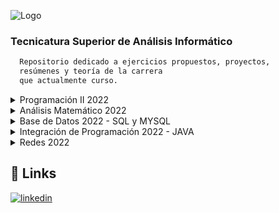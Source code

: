 
![Logo](http://irso.edu.ar/wp-content/uploads/2015/11/logo_normal.png)

### Tecnicatura Superior de Análisis Informático


```bash
  Repositorio dedicado a ejercicios propuestos, proyectos, 
  resúmenes y teoría de la carrera
  que actualmente curso.
```
<details>
  <summary>Programación II 2022</summary>
  
  - [Contenido](https://github.com/JhoannaCRossi/IRSO/tree/master/programacion2)
      - Clase 2: [Ciclos, Ejercicios Propuestos](https://github.com/JhoannaCRossi/IRSO/blob/master/programacion2/Clase2/EjerciciosPropuestosClase2.txt)
</details>
<details>
  <summary>Análisis Matemático 2022</summary>
  
  - [Contenido](https://github.com/JhoannaCRossi/IRSO/tree/master/analisis_matematico)
      - Clase 1: [Ejes Coordenadas, Ejercicios Propuestos](https://github.com/JhoannaCRossi/IRSO/tree/master/analisis_matematico/Unidad1-Modelizacion)
</details>
<details>
  <summary>Base de Datos 2022 - SQL y MYSQL</summary>
  
  - [Contenido](https://github.com/JhoannaCRossi/IRSO/tree/master/base_de_datos)
      - Clase 1: [Base de Datos, DBMS, SQL Ejercicios Propuestos](https://github.com/JhoannaCRossi/IRSO/blob/master/base_de_datos/clase1/clase1.txt)
      - Clase 2: [Modelo de Datos Relacional](https://github.com/JhoannaCRossi/IRSO/blob/master/base_de_datos/clase2/clase2.txt)
      - Clase 3: [Diagrama Entidad Relación](https://github.com/JhoannaCRossi/IRSO/blob/master/base_de_datos/clase3/Clase3.txt)
      - Clase 4: [Condicionalidad](https://github.com/JhoannaCRossi/IRSO/blob/master/base_de_datos/clase4/Clase4.txt)
      - Clase 5: [Objeto Asociativo](https://github.com/JhoannaCRossi/IRSO/blob/master/base_de_datos/clase5/Clase5.txt)
      - Clase 6: [Diccionario de Datos](https://github.com/JhoannaCRossi/IRSO/blob/master/base_de_datos/clase6/Clase6.txt)
      - Clase 7: [Ejercicios Propuestos](https://github.com/JhoannaCRossi/IRSO/tree/master/base_de_datos/clase7)
      - Clase 8: [Ejercicios Propuestos2](https://github.com/JhoannaCRossi/IRSO/tree/master/base_de_datos/clase8)</details>
</details>
<details>
  <summary>Integración de Programación 2022 - JAVA</summary>
  
  - [Contenido](https://github.com/JhoannaCRossi/IRSO/tree/master/integracion_de_programacion)
      - Clase 1: [Presentación, Infografía, Teoría Java](https://github.com/JhoannaCRossi/IRSO/tree/master/integracion_de_programacion/ClassFirst/resumeClass1.txt)
      - Clase 2: [Repaso de Estructuras Ciclicas, Operadores, Conceptos Básicos](https://github.com/JhoannaCRossi/IRSO/blob/master/integracion_de_programacion/ClassSecond/resumeClass2.txt)
      - Clase 3: [Ejercicios Propuestos de Estructuras Ciclicas](https://github.com/JhoannaCRossi/IRSO/tree/master/integracion_de_programacion/ClassThree/src)
         - [Práctica 1](https://github.com/JhoannaCRossi/IRSO/tree/master/integracion_de_programacion/ClassThree/src/practice1)
         - [Práctica 2](https://github.com/JhoannaCRossi/IRSO/tree/master/integracion_de_programacion/ClassThree/src/practice2) 
         - [Práctica 3](https://github.com/JhoannaCRossi/IRSO/tree/master/integracion_de_programacion/ClassThree/src/practice3)
      - Clase 4: [Ejercicios Propuestos con Ingreso de Datos por Teclado, Condicionales, Ciclos...](https://github.com/JhoannaCRossi/IRSO/tree/master/integracion_de_programacion/ClassFour/src)
         - [Práctica 1](https://github.com/JhoannaCRossi/IRSO/tree/master/integracion_de_programacion/ClassFour/src/practice1)
         - [Práctica 2](https://github.com/JhoannaCRossi/IRSO/tree/master/integracion_de_programacion/ClassFour/src/practice2) 
      - Clase 5: [POO](https://github.com/JhoannaCRossi/IRSO/blob/master/integracion_de_programacion/ClassFifth/ClassFifthTheoretical.txt)
      - Clase 6: [Vectores y Matrices](https://github.com/JhoannaCRossi/IRSO/blob/master/integracion_de_programacion/ClassSixth)
      - Clase 7: [Ejercicios Vectores y Matrices](https://github.com/JhoannaCRossi/IRSO/blob/master/integracion_de_programacion/ClassSeventh)
         - [Práctica 1](https://github.com/JhoannaCRossi/IRSO/tree/master/integracion_de_programacion/ClassSeventh/src/practice1)
         - [Práctica 2](https://github.com/JhoannaCRossi/IRSO/tree/master/integracion_de_programacion/ClassSeventh/src/practice2) 
         - [Práctica 3](https://github.com/JhoannaCRossi/IRSO/tree/master/integracion_de_programacion/ClassSeventh/src/practice3)
         - [Práctica 4](https://github.com/JhoannaCRossi/IRSO/tree/master/integracion_de_programacion/ClassSeventh/src/practice4)
         - [Práctica 5](https://github.com/JhoannaCRossi/IRSO/tree/master/integracion_de_programacion/ClassSeventh/src/practice5)
         - [Práctica 6](https://github.com/JhoannaCRossi/IRSO/tree/master/integracion_de_programacion/ClassSeventh/src/practice6)
      - Calculadora: [Propuesta, hecha con POO](https://github.com/JhoannaCRossi/IRSO/tree/master/integracion_de_programacion/Calculator
)
      - Clase 8: [Ejercicios2 Vectores y Matrices](https://github.com/JhoannaCRossi/IRSO/tree/master/integracion_de_programacion/ClassEighth)
         - [Práctica 1](https://github.com/JhoannaCRossi/IRSO/tree/master/integracion_de_programacion/ClassEighth/src/practice1)
         - [Práctica 2](https://github.com/JhoannaCRossi/IRSO/tree/master/integracion_de_programacion/ClassEighth/src/practice2) 
         - [Práctica 3](https://github.com/JhoannaCRossi/IRSO/tree/master/integracion_de_programacion/ClassEighth/src/practice3)
         - [Práctica 4](https://github.com/JhoannaCRossi/IRSO/tree/master/integracion_de_programacion/ClassEighth/src/practice4)
      - Clase 9: [Clases, Atributos, Estructuras, Métodos](https://github.com/JhoannaCRossi/IRSO/tree/master/integracion_de_programacion/ClassNinth)
      - Clase 10: [Herencia y Polimorfismo](https://github.com/JhoannaCRossi/IRSO/tree/master/integracion_de_programacion/ClassTenth
)
      - Clase 11: [Ejercicios Repaso](https://github.com/JhoannaCRossi/IRSO/tree/master/integracion_de_programacion/ClassEleventh)
         - [Práctica 1](https://github.com/JhoannaCRossi/IRSO/tree/master/integracion_de_programacion/ClassEleventh/src/practice1)
         - [Práctica 2](https://github.com/JhoannaCRossi/IRSO/tree/master/integracion_de_programacion/ClassEleventh/src/practice2) 
         - [Práctica 3](https://github.com/JhoannaCRossi/IRSO/tree/master/integracion_de_programacion/ClassEleventh/src/practice3)
         - [Práctica 4](https://github.com/JhoannaCRossi/IRSO/tree/master/integracion_de_programacion/ClassEleventh/src/practice4)
         - [Práctica 5](https://github.com/JhoannaCRossi/IRSO/tree/master/integracion_de_programacion/ClassEleventh/src/practice5)
         - [Práctica 6](https://github.com/JhoannaCRossi/IRSO/tree/master/integracion_de_programacion/ClassEleventh/src/practice6)
         - [Práctica 7](https://github.com/JhoannaCRossi/IRSO/tree/master/integracion_de_programacion/ClassEleventh/src/practice7)
      - Clase 12: [Ejercicios Repaso2](https://github.com/JhoannaCRossi/IRSO/tree/master/integracion_de_programacion/ClassTwelfth)
         - [Práctica 1](https://github.com/JhoannaCRossi/IRSO/tree/master/integracion_de_programacion/ClassTwelfth/src/practice1)
         - [Práctica 2](https://github.com/JhoannaCRossi/IRSO/tree/master/integracion_de_programacion/ClassTwelfth/src/practice2) 
         - [Práctica 3](https://github.com/JhoannaCRossi/IRSO/tree/master/integracion_de_programacion/ClassTwelfth/src/practice3)
      - TP1: [TP1](https://github.com/JhoannaCRossi/IRSO/blob/master/integracion_de_programacion/TP1)
</details>
<details>
  <summary>Redes 2022</summary>
  
  - [Contenido](https://github.com/JhoannaCRossi/IRSO/tree/master/redes)
      - Clase 1: [Redes, Tipos de Redes, Arquitectura de Capas](https://github.com/JhoannaCRossi/IRSO/tree/master/redes/clase1)
      - Clase 2: [Componentes de Red, software, topología de red](https://github.com/JhoannaCRossi/IRSO/tree/master/redes/clase2)
          - [Cuestionario Clase 2](https://github.com/JhoannaCRossi/IRSO/blob/master/redes/clase2/CuestionarioClase2.txt)
</details>
      

## 🔗 Links
[![linkedin](https://img.shields.io/badge/linkedin-0A66C2?style=for-the-badge&logo=linkedin&logoColor=white)](https://www.linkedin.com/in/jhoanna-castellanos/)

